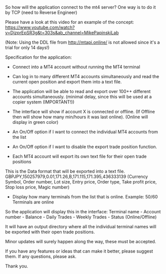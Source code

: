 So how will the application connect to the mt4 server? One way is to do it by TCP (need to Reverse Engineer)


Please have a look at this video for an example of the concept:
https://www.youtube.com/watch?v=DjzprEpSR3g&t=303s&ab_channel=MikePapinskiLab

(Note: Using the DDL file from http://mtapi.online/ is not allowed since it's a trial for only 14 days!)


Specification for the application:
- Connect into a MT4 account without running the MT4 terminal
- Can log in to many different MT4 accounts simultaneously and read the current open position and export them into a text file.
- The application will be able to read and export over 100++ different accounts simultaneously. (minimal delay, since this will be used at a copier system (IMPORTANT!))
- The interface will show if account X is connected or offline. (If Offline then will show how many min/hours it was last online).  (Online will display in green color)
- An On/Off option if I want to connect the individual MT4 accounts from the list
- An On/Off option if I want to disable the export trade position function.


- Each MT4 account will export its own text file for their open trade positions

This is the Data format that will be exported into a text file.
GBPJPY,150257979,0.01,171.26,B,171.115,171.395,436333139
(Currency Symbol, Order number, Lot size, Entry price, Order type, Take profit price, Stop loss price,
Magic number)

- Display how many terminals from the list that is online.
Example: 50/60 Terminals are online

So the application will display this in the interface:
Terminal name - Account number - Balance - Daily Trades - Weekly Trades - Status (Online/Offline)

It will have an output directory where all the individual terminal names will be exported with their open trade positions.



Minor updates will surely happen along the way, these must be accepted.


If you have any features or ideas that can make it better, please suggest them.
If any questions, please ask.

Thank you.
